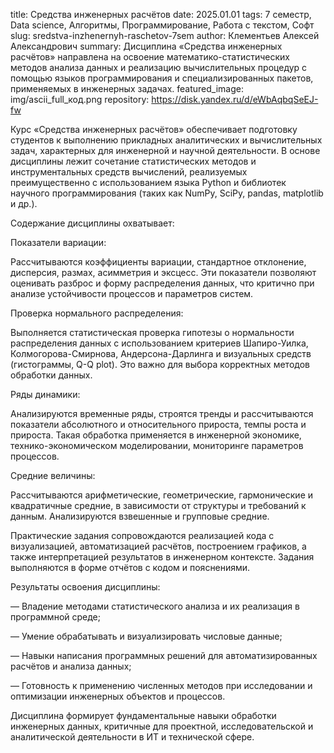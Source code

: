 title: Средства инженерных расчётов
date: 2025.01.01
tags: 7 семестр, Data science, Алгоритмы, Программирование, Работа с текстом, Софт
slug: sredstva-inzhenernyh-raschetov-7sem
author: Клементьев Алексей Александрович
summary: Дисциплина «Средства инженерных расчётов» направлена на освоение математико-статистических методов анализа данных и реализацию вычислительных процедур с помощью языков программирования и специализированных пакетов, применяемых в инженерных задачах.
featured_image: img/ascii_full_код.png
repository: https://disk.yandex.ru/d/eWbAqbqSeEJ-fw

Курс «Средства инженерных расчётов» обеспечивает подготовку студентов к выполнению прикладных аналитических и вычислительных задач, характерных для инженерной и научной деятельности. В основе дисциплины лежит сочетание статистических методов и инструментальных средств вычислений, реализуемых преимущественно с использованием языка Python и библиотек научного программирования (таких как NumPy, SciPy, pandas, matplotlib и др.).

Содержание дисциплины охватывает:
Показатели вариации:
Рассчитываются коэффициенты вариации, стандартное отклонение, дисперсия, размах, асимметрия и эксцесс. Эти показатели позволяют оценивать разброс и форму распределения данных, что критично при анализе устойчивости процессов и параметров систем.
Проверка нормального распределения:
Выполняется статистическая проверка гипотезы о нормальности распределения данных с использованием критериев Шапиро-Уилка, Колмогорова-Смирнова, Андерсона-Дарлинга и визуальных средств (гистограммы, Q-Q plot). Это важно для выбора корректных методов обработки данных.
Ряды динамики:
Анализируются временные ряды, строятся тренды и рассчитываются показатели абсолютного и относительного прироста, темпы роста и прироста. Такая обработка применяется в инженерной экономике, технико-экономическом моделировании, мониторинге параметров процессов.
Средние величины:
Рассчитываются арифметические, геометрические, гармонические и квадратичные средние, в зависимости от структуры и требований к данным. Анализируются взвешенные и групповые средние.
Практические задания сопровождаются реализацией кода с визуализацией, автоматизацией расчётов, построением графиков, а также интерпретацией результатов в инженерном контексте. Задания выполняются в форме отчётов с кодом и пояснениями.
Результаты освоения дисциплины:
— Владение методами статистического анализа и их реализация в программной среде;
— Умение обрабатывать и визуализировать числовые данные;
— Навыки написания программных решений для автоматизированных расчётов и анализа данных;
— Готовность к применению численных методов при исследовании и оптимизации инженерных объектов и процессов.
Дисциплина формирует фундаментальные навыки обработки инженерных данных, критичные для проектной, исследовательской и аналитической деятельности в ИТ и технической сфере.

